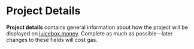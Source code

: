 # Project Details

**Project details** contains general information about how the project will be displayed on [juicebox.money](https://www.juicebox.money). Complete as much as possible—later changes to these fields will cost gas.
